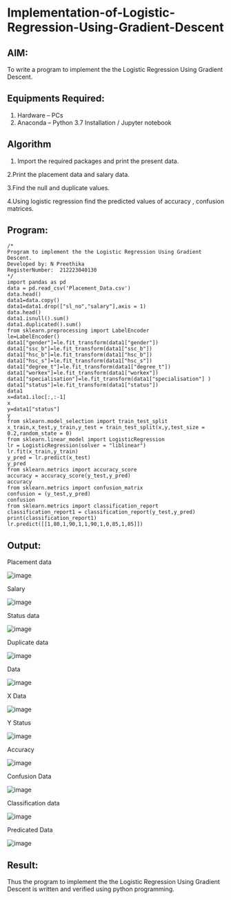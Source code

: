 # Implementation-of-Logistic-Regression-Using-Gradient-Descent

## AIM:
To write a program to implement the the Logistic Regression Using Gradient Descent.

## Equipments Required:
1. Hardware – PCs
2. Anaconda – Python 3.7 Installation / Jupyter notebook

## Algorithm
1. Import the required packages and print the present data.

2.Print the placement data and salary data.

3.Find the null and duplicate values.

4.Using logistic regression find the predicted values of accuracy , confusion matrices.
 

## Program:
```
/*
Program to implement the the Logistic Regression Using Gradient Descent.
Developed by: N Preethika
RegisterNumber:  212223040130
*/
import pandas as pd
data = pd.read_csv('Placement_Data.csv')
data.head()
data1=data.copy()
data1=data1.drop(["sl_no","salary"],axis = 1)
data.head()
data1.isnull().sum()
data1.duplicated().sum()
from sklearn.preprocessing import LabelEncoder
le=LabelEncoder()
data1["gender"]=le.fit_transform(data1["gender"])
data1["ssc_b"]=le.fit_transform(data1["ssc_b"])
data1["hsc_b"]=le.fit_transform(data1["hsc_b"])
data1["hsc_s"]=le.fit_transform(data1["hsc_s"])
data1["degree_t"]=le.fit_transform(data1["degree_t"])
data1["workex"]=le.fit_transform(data1["workex"])
data1["specialisation"]=le.fit_transform(data1["specialisation"] )     
data1["status"]=le.fit_transform(data1["status"])
data1 
x=data1.iloc[:,:-1]
x
y=data1["status"]
y
from sklearn.model_selection import train_test_split
x_train,x_test,y_train,y_test = train_test_split(x,y,test_size = 0.2,random_state = 0)
from sklearn.linear_model import LogisticRegression
lr = LogisticRegression(solver = "liblinear") 
lr.fit(x_train,y_train)
y_pred = lr.predict(x_test)
y_pred
from sklearn.metrics import accuracy_score
accuracy = accuracy_score(y_test,y_pred)
accuracy
from sklearn.metrics import confusion_matrix
confusion = (y_test,y_pred)
confusion
from sklearn.metrics import classification_report
classification_report1 = classification_report(y_test,y_pred)
print(classification_report1)
lr.predict([[1,80,1,90,1,1,90,1,0,85,1,85]])
```

## Output:

Placement data

![image](https://github.com/preethi2831/-Implementation-of-Logistic-Regression-Using-Gradient-Descent/assets/155142246/1e431f79-d203-4712-b49b-eacb614ec319)

Salary

![image](https://github.com/preethi2831/-Implementation-of-Logistic-Regression-Using-Gradient-Descent/assets/155142246/e664eab2-e3ad-4131-8981-7637ae9a1803)

Status data

![image](https://github.com/preethi2831/-Implementation-of-Logistic-Regression-Using-Gradient-Descent/assets/155142246/2970d84f-c923-4dde-9461-0149af0d1c33)

Duplicate data

![image](https://github.com/preethi2831/-Implementation-of-Logistic-Regression-Using-Gradient-Descent/assets/155142246/2e958128-b0cc-4ac9-bb04-e039bc0da731)

Data

![image](https://github.com/preethi2831/-Implementation-of-Logistic-Regression-Using-Gradient-Descent/assets/155142246/815b6727-ce50-4d80-9eea-41bfd069a6f4)

X Data

![image](https://github.com/preethi2831/-Implementation-of-Logistic-Regression-Using-Gradient-Descent/assets/155142246/205fe7bf-7ba5-4919-9aa2-090661a24e71)

Y Status

![image](https://github.com/preethi2831/-Implementation-of-Logistic-Regression-Using-Gradient-Descent/assets/155142246/12b195fa-16cf-4e37-87b0-6d1b961a01bc)

Accuracy

![image](https://github.com/preethi2831/-Implementation-of-Logistic-Regression-Using-Gradient-Descent/assets/155142246/b4e12490-52e7-4d4d-b0a2-b59dd24aec75)

Confusion Data

![image](https://github.com/preethi2831/-Implementation-of-Logistic-Regression-Using-Gradient-Descent/assets/155142246/1c96aa97-2ede-417b-aebf-247b8c1f68d2)

Classification data

![image](https://github.com/preethi2831/-Implementation-of-Logistic-Regression-Using-Gradient-Descent/assets/155142246/6429f203-74bb-494f-aaa4-0ba308d96f79)

Predicated Data

![image](https://github.com/preethi2831/-Implementation-of-Logistic-Regression-Using-Gradient-Descent/assets/155142246/f2794852-a4d8-47e9-823d-62acd78744d3)

## Result:
Thus the program to implement the the Logistic Regression Using Gradient Descent is written and verified using python programming.


